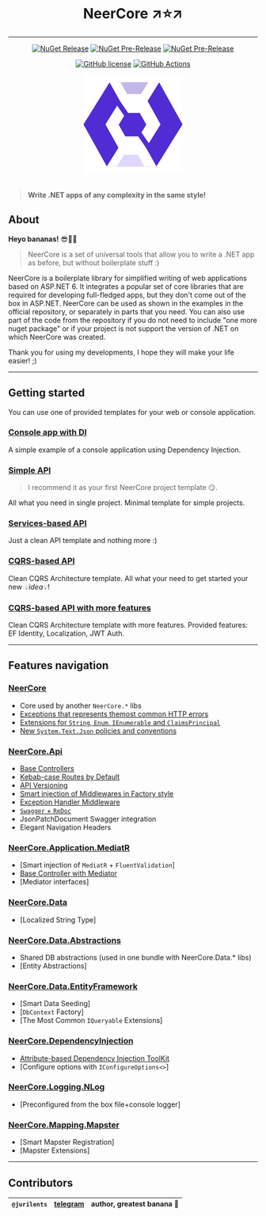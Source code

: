 <h1 align="center">NeerCore ↗⭐↗</h1>

--------------------------------

<div align="center">

[![NuGet Release](https://img.shields.io/nuget/v/NeerCore?label=Actual&logo=nuget&style=for-the-badge)](https://www.nuget.org/packages?q=NeerCore)
[![NuGet Pre-Release](https://img.shields.io/nuget/dt/NeerCore.DependencyInjection?color=512bd4&style=for-the-badge)](https://www.nuget.org/packages/NeerCore.DependencyInjection)
[![NuGet Pre-Release](https://img.shields.io/nuget/vpre/NeerCore?label=Latest&logo=nuget&style=for-the-badge)](https://www.nuget.org/packages?q=NeerCore)

[![GitHub license](https://img.shields.io/github/license/jurilents/NeerCore?color=512bd4&logo=github&style=flat-square)](https://github.com/jurilents/NeerCore/blob/master/LICENSE)
[![GitHub Actions](https://img.shields.io/endpoint.svg?url=https%3A%2F%2Factions-badge.atrox.dev%2Fatrox%2Fsync-dotenv%2Fbadge&label=publish&style=flat-square)](https://actions-badge.atrox.dev/jurilents/NeerCore/badge)

[//]: # ([![NuGet Pre-Release]&#40;https://img.shields.io/endpoint?color=2AABEE&label=telegram&style=flat-square&url=https%3A%2F%2Frunkit.io%2Fdamiankrawczyk%2Ftelegram-badge%2Fbranches%2Fmaster%3Furl%3Dhttps%3A%2F%2Ft.me%2Fdotnetme&#41;]&#40;https://t.me/dotnetme&#41;)

</div>

<div align="center">
    <img src="favicon.png" alt="logo" height="200"/>
</div>

<br />

> **Write .NET apps of any complexity in the same style!**

## About

__Heyo bananas!__ 😎🍌🍌

> NeerCore is a set of universal tools that allow you to write a .NET app as before, but without boilerplate stuff :)

NeerCore is a boilerplate library for simplified writing of web applications based on ASP.NET 6. It integrates a popular
set of core libraries that are required for developing full-fledged apps, but they don't come out of the box in ASP.NET.
NeerCore can be used as shown in the examples in the official repository, or separately in parts that you need. You can
also use part of the code from the repository if you do not need to include "one more nuget package" or if your project
is not support the version of .NET on which NeerCore was created.

Thank you for using my developments, I hope they will make your life easier! ;)

-----------------------------

## Getting started

You can use one of provided templates for your web or console application.

### [Console app with DI](https://github.com/jurilents/NeerCore-Examples-ConsoleDependencyInjection)

A simple example of a console application using Dependency Injection.

### [Simple API](https://github.com/jurilents/NeerCore-Examples-SimpleApi)

> I recommend it as your first NeerCore project template 😏.

All what you need in single project. Minimal template for simple projects.

### [Services-based API](https://github.com/jurilents/NeerCore-Examples-ServiceBasedApi)

Just a clean API template and nothing more :)

### [CQRS-based API](https://github.com/jurilents/NeerCore-Examples-MediatorBasedApi)

Clean CQRS Architecture template. All what your need to get started your new  _💡idea💡_!

### [CQRS-based API with more features](https://github.com/jurilents/NeerCore-Examples-CompletedApi)

Clean CQRS Architecture template with more features. Provided features: EF Identity, Localization, JWT Auth.

-----------------------------

## Features navigation

### [NeerCore](https://www.nuget.org/packages/NeerCore)

- Core used by another `NeerCore.*` libs
- [Exceptions that represents themost common HTTP errors](https://github.com/jurilents/NeerCore/wiki/HTTP-Exceptions)
- [Extensions for `String`, `Enum`, `IEnumerable` and `ClaimsPrincipal`](https://github.com/jurilents/NeerCore/wiki/Extension-Methods)
- [New `System.Text.Json` policies and conventions](https://github.com/jurilents/NeerCore/wiki/JSON-Conventions-and-Policies)

### [NeerCore.Api](https://www.nuget.org/packages/NeerCore.Api)

- [Base Controllers](https://github.com/jurilents/NeerCore/wiki/Web-API-Controllers)
- [Kebab-case Routes by Default](https://github.com/jurilents/NeerCore/wiki/Web-API-Kebab-Case-Routes)
- [API Versioning](https://github.com/jurilents/NeerCore/wiki/Web-API-Versioning)
- [Smart injection of Middlewares in Factory style](https://github.com/jurilents/NeerCore/wiki/Web-API-Factory-Middlewares)
- [Exception Handler Middleware](https://github.com/jurilents/NeerCore/wiki/Web-API-Exception-Handler-Middleware)
- [`Swagger` + `ReDoc`](https://github.com/jurilents/NeerCore/wiki/Web-API-Swagger-and-ReDoc)
- JsonPatchDocument Swagger integration
- Elegant Navigation Headers

### [NeerCore.Application.MediatR](https://www.nuget.org/packages/NeerCore.Application.MediatR)

- [Smart injection of `MediatR` + `FluentValidation`]
- [Base Controller with Mediator](https://github.com/jurilents/NeerCore/wiki/Web-API-Controllers)
- [Mediator interfaces]

### [NeerCore.Data](https://www.nuget.org/packages/NeerCore.Data)

- [Localized String Type]

### [NeerCore.Data.Abstractions](https://www.nuget.org/packages/NeerCore.Data.Abstractions)

- Shared DB abstractions (used in one bundle with NeerCore.Data.* libs)
- [Entity Abstractions]

### [NeerCore.Data.EntityFramework](https://www.nuget.org/packages/NeerCore.Data.EntityFramework)

- [Smart Data Seeding]
- [`DbContext` Factory]
- [The Most Common `IQueryable` Extensions]

### [NeerCore.DependencyInjection](https://www.nuget.org/packages/NeerCore.DependencyInjection)

- [Attribute-based Dependency Injection ToolKit](https://github.com/jurilents/NeerCore/wiki/Smart-Dependency-Injection)
- [Configure options with `IConfigureOptions<>`]

### [NeerCore.Logging.NLog](https://www.nuget.org/packages/NeerCore.Logging.NLog)

- [Preconfigured from the box file+console logger]

### [NeerCore.Mapping.Mapster](https://www.nuget.org/packages/NeerCore.Mapping.Mapster)

- [Smart Mapster Registration]
- [Mapster Extensions]

-----------------------------

## Contributors

| `@jurilents` | [telegram](https://t.me/nocitats) | author, greatest banana 🍌 |
|--------------|-----------------------------------|----------------------------|
